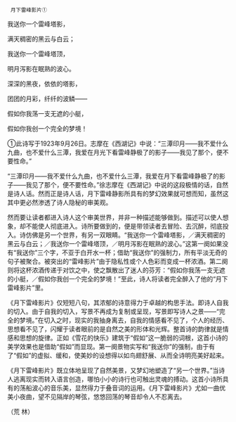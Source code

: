      月下雷峰影片① 

   我送你一个雷峰塔影，

   满天稠密的黑云与白云；

   我送你一个雷峰塔顶，

   明月泻影在眠熟的波心。

   深深的黑夜，依依的塔影，

   团团的月彩，纤纤的波鳞——

   假如你我荡一支无遮的小艇，

   假如你我创一个完全的梦境！

   ①此诗写于1923年9月26日。志摩在《西湖记》中说：“三潭印月——我不爱什么九曲，也不爱什么三潭，我爱在月光下看雷峰静极了的影子——我见了那个，便不要性命。” 

   “三潭印月——我不爱什么九曲，也不爱什么三潭，我爱在月下看雷峰静极了的影子——我见了那个，便不要性命。”徐志摩在《西湖记》中说的这段极情的话，自然是诗人话。然而正是诗人话，月下雷峰静影所具有的梦幻效果就可想而知，虽然这其中更必然渗透了诗人隐秘的审美观。

   然而要让读者都进入诗人这个审美世界，并非一种描述能够做到。描述可以使人想象，却不能使人彻底进入。诗所要做到的，便是带领读者去冒险、去沉醉，彻底投入。诗仿佛是另一个世界，有另一双眼睛。“我送你一个雷峰塔影，／满天稠密的黑云与白云；／我送你一个雷峰塔顶，／明月泻影在眠熟的波心。”这第一阕如果没有“我送你”三个字，不亚于白开水一杯；借助“我送你”的强制力，所有平淡无奇的句子被聚合。被突出的“雷峰影片”由于隐私性或个人色彩而变成一杯浓酒。第二阕则将这杯浓酒传递于对饮之中，使之飘散出了迷人的芬芳：“假如你我荡一支无遮的小艇，／假如你我创一个完全的梦境！”至此，诗人将读者完全醉入了他的“月下雷峰影片”里。

   《月下雷峰影片》仅短短八句，其浓郁的诗意得力于卓越的构思手法。即诗人自我的切入。由于自我的切入，写景不再成为复制或呈现，写景即写诗人之景——“完全的梦境。”在切入之时，现实的我抽身离去，自我的情感看不见了，个人的经历、思想看不见了，闪耀于读者眼前的是自然之美的形体和光辉。整首诗的韵律就是情感和思想的旋律。正如《雪花的快乐》建筑于“假如”这一脆弱的词根，这首小诗的美学效果也是借助“假如”而显现。第一阕景物实写和“我送你”的强制，由于有了“假如”的虚拟、缓和，使美妙的设想得以如鸟翅舒展、从而全诗明亮美好起来。

   《月下雷峰影片》既立体地呈现了自然美景，又梦幻地塑造了“另一个世界。”当诗人逃离现实而转入语言创造，哪怕小小的诗行也可触出灵魂的搏动。这首小诗所具有的荡船波心的音乐美，显然得力于叠音词的运用。《月下雷峰影片》尤如一曲优美小夜曲，望不见隔岸的琴弦，悠悠回荡的琴音却令人不忍离去。

   （荒 林）

